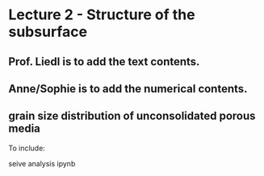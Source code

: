 #  Lecture 2 - Structure of the subsurface 

## Prof. Liedl is to add the text contents.
## Anne/Sophie is to add the numerical contents.


## grain size distribution of unconsolidated porous media

To include:

seive analysis ipynb






